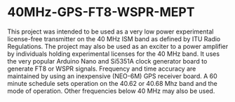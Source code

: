 # 40MHz-GPS-FT8-WSPR-MEPT

This project was intended to be used as a very low power experimental license-free transmitter on the 40 MHz
ISM band as defined by ITU Radio Regulations. The project may also be used as an exciter to a power amplifier
by individuals holding experimental licenses for the 40 MHz band. It uses the very popular Arduino Nano and Si5351A clock generator board to generate FT8 or WSPR signals.  Frequency and time accuracy are maintained by using an inexpensive (NEO-6M) GPS receiver board. A 60 minute schedule sets operation on the 40.62 or 40.68 Mhz band and the mode of operation.  Other frequencies below 40 MHz may also be used. 
